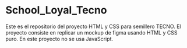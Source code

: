 # School_Loyal_Tecno

Este es el repositorio del proyecto HTML y CSS para semillero TECNO.
El proyecto consiste en replicar un mockup de figma usando HTML y CSS puro.
En este proyecto no se usa JavaScript.